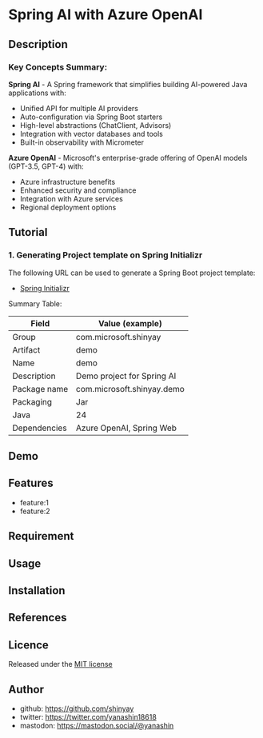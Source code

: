 # Spring AI with Azure OpenAI

## Description

### Key Concepts Summary:

**Spring AI** - A Spring framework that simplifies building AI-powered Java applications with:
- Unified API for multiple AI providers
- Auto-configuration via Spring Boot starters
- High-level abstractions (ChatClient, Advisors)
- Integration with vector databases and tools
- Built-in observability with Micrometer

**Azure OpenAI** - Microsoft's enterprise-grade offering of OpenAI models (GPT-3.5, GPT-4) with:
- Azure infrastructure benefits
- Enhanced security and compliance
- Integration with Azure services
- Regional deployment options

## Tutorial

### 1. Generating Project template on Spring Initializr

The following URL can be used to generate a Spring Boot project template:
- [Spring Initializr](https://start.spring.io/)


Summary Table:

| Field          | Value (example)               |
|----------------|-------------------------------|
| Group          | com.microsoft.shinyay         |
| Artifact       | demo                          |
| Name           | demo                          |
| Description    | Demo project for Spring AI    |
| Package name   | com.microsoft.shinyay.demo    |
| Packaging      | Jar                           |
| Java           | 24                            |
| Dependencies   | Azure OpenAI, Spring Web      |

## Demo

## Features

- feature:1
- feature:2

## Requirement

## Usage

## Installation

## References

## Licence

Released under the [MIT license](https://gist.githubusercontent.com/shinyay/56e54ee4c0e22db8211e05e70a63247e/raw/f3ac65a05ed8c8ea70b653875ccac0c6dbc10ba1/LICENSE)

## Author

- github: <https://github.com/shinyay>
- twitter: <https://twitter.com/yanashin18618>
- mastodon: <https://mastodon.social/@yanashin>
